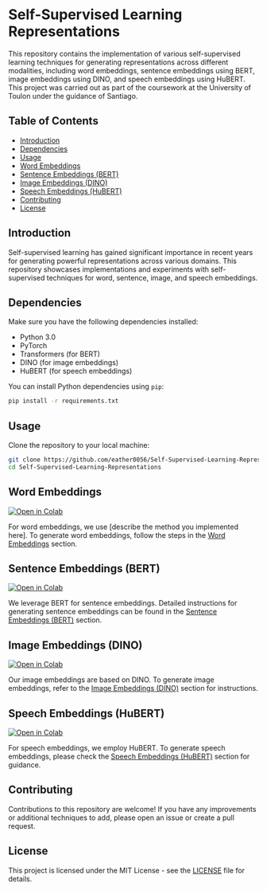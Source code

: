 # Self-Supervised Learning Representations

This repository contains the implementation of various self-supervised learning techniques for generating representations across different modalities, including word embeddings, sentence embeddings using BERT, image embeddings using DINO, and speech embeddings using HuBERT. This project was carried out as part of the coursework at the University of Toulon under the guidance of Santiago.

## Table of Contents

- [Introduction](#introduction)
- [Dependencies](#dependencies)
- [Usage](#usage)
- [Word Embeddings](#word-embeddings)
- [Sentence Embeddings (BERT)](#sentence-embeddings-bert)
- [Image Embeddings (DINO)](#image-embeddings-dino)
- [Speech Embeddings (HuBERT)](#speech-embeddings-hubert)
- [Contributing](#contributing)
- [License](#license)

## Introduction

Self-supervised learning has gained significant importance in recent years for generating powerful representations across various domains. This repository showcases implementations and experiments with self-supervised techniques for word, sentence, image, and speech embeddings.

## Dependencies

Make sure you have the following dependencies installed:

- Python 3.0
- PyTorch
- Transformers (for BERT)
- DINO (for image embeddings)
- HuBERT (for speech embeddings)

You can install Python dependencies using `pip`:

```bash
pip install -r requirements.txt
```

## Usage

Clone the repository to your local machine:

```bash
git clone https://github.com/eather0056/Self-Supervised-Learning-Representations.git
cd Self-Supervised-Learning-Representations
```

## Word Embeddings 
[![Open in Colab](https://colab.research.google.com/assets/colab-badge.svg)](https://colab.research.google.com/drive/1ZYgr2eBvc-syTI1krptbGTUC_sWScp02)

For word embeddings, we use [describe the method you implemented here]. To generate word embeddings, follow the steps in the [Word Embeddings](./word_embeddings/README.md) section.


## Sentence Embeddings (BERT)
[![Open in Colab](https://colab.research.google.com/assets/colab-badge.svg)](https://colab.research.google.com/drive/1fqvmE41ZZgB4ndxrAvsrOKLcfLPPM18F)

We leverage BERT for sentence embeddings. Detailed instructions for generating sentence embeddings can be found in the [Sentence Embeddings (BERT)](./sentence_embeddings/README.md) section.

## Image Embeddings (DINO)
[![Open in Colab](https://colab.research.google.com/assets/colab-badge.svg)](https://colab.research.google.com/drive/1kC38Nbs8qJb6yOtN2N_vWt00DvIbO_eG)

Our image embeddings are based on DINO. To generate image embeddings, refer to the [Image Embeddings (DINO)](./image_embeddings/README.md) section for instructions.

## Speech Embeddings (HuBERT)
[![Open in Colab](https://colab.research.google.com/assets/colab-badge.svg)](https://colab.research.google.com/drive/1L1dkOObQuvt29Yu1sf2MOG_nHTxrj2DT)

For speech embeddings, we employ HuBERT. To generate speech embeddings, please check the [Speech Embeddings (HuBERT)](./speech_embeddings/README.md) section for guidance.

## Contributing

Contributions to this repository are welcome! If you have any improvements or additional techniques to add, please open an issue or create a pull request.

## License

This project is licensed under the MIT License - see the [LICENSE](LICENSE) file for details.




